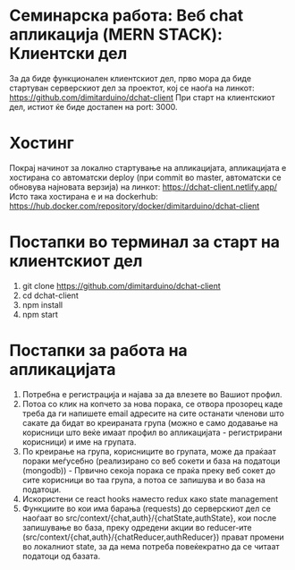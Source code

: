 # Семинарска работа: Веб chat апликација (MERN STACK): Клиентски дел
За да биде функционален клиентскиот дел, прво мора да биде стартуван серверскиот дел за проектот, кој се наоѓа на линкот: https://github.com/dimitarduino/dchat-client
При старт на клиентскиот дел, истиот ќе биде достапен на port: 3000.

# Хостинг
Покрај начинот за локално стартување на апликацијата, апликацијата е хостирана со автоматски deploy (при commit во master, автоматски се обновува најновата верзија) на линкот: https://dchat-client.netlify.app/
Исто така хостирана е и на dockerhub: https://hub.docker.com/repository/docker/dimitarduino/dchat-client

# Постапки во терминал за старт на клиентскиот дел
1. git clone https://github.com/dimitarduino/dchat-client
2. cd dchat-client 
3. npm install
4. npm start


# Постапки за работа на апликацијата
1. Потребна е регистрација и најава за да влезете во Вашиот профил.
2. Потоа со клик на копчето за нова порака, се отвора прозорец каде треба да ги напишете email адресите на сите останати членови што сакате да бидат во креираната група (можно е само додавање на корисници што веќе имаат профил во апликацијата - регистрирани корисници) и име на групата.
3. По креирање на група, корисниците во групата, може да праќаат пораки меѓусебно (реализирано со веб сокети и база на податоци (mongodb)) - Првично секоја порака се праќа преку веб сокет до сите корисници во таа група, а потоа се запишува и во база на податоци.
4. Искористени се react hooks наместо redux како state management
5. Функциите во кои има барања (requests) до серверскиот дел се наоѓаат во src/context/{chat,auth}/{chatState,authState}, кои после запишување во база, преку одредени акции во reducer-ите (src/context/{chat,auth}/{chatReducer,authReducer}) прават промени во локалниот state, за да нема потреба повеќекратно да се читаат податоци од базата.
